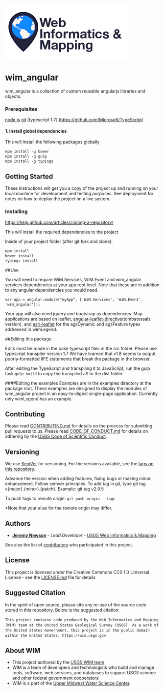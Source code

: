 ![WiM](wimlogo.png)

# wim_angular

wim_angular is a collection of custom reusable angularjs libraries and objects.

### Prerequisites

[node.js](http://nodejs.org)
[git](https://git-scm.com/)
[typescript 1.7] (https://github.com/Microsoft/TypeScript)

#### 1.  Install global dependencies
This will install the following packages globally

```
npm install -g bower
npm install -g gulp
npm install -g typings
```

## Getting Started

These instructions will get you a copy of the project up and running on your local machine for development and testing purposes. See deployment for notes on how to deploy the project on a live system.

### Installing

https://help.github.com/articles/cloning-a-repository/

This will install the required dependencies to the project

Inside of your project folder (after git fork and clone):
```
npm install
bower install
typings install
```


##Use

You will need to require WiM.Services, WiM.Event and wim_angular services dependencies at your app root level. Note that these are in addition to any angular dependencies you would need.

```
var app = angular.module("myApp", ['WiM.Services', 'WiM.Event', 'wim_angular']);
```

Your app will also need jquery and bootstrap as dependencies. Map applications are based on leaflet, [angular-leaflet-directive](https://github.com/tombatossals/angular-leaflet-directive)(tombatossals version), and [esri-leaflet](https://github.com/Esri/esri-leaflet) for the agsDynamic and agsFeature types addressed in wimLegend.




##Editing this package

Edits must be made in the base typescript files in the src folder. Please use typescript transpiler version 1.7 We have learned that v1.8 seems to output poorly-formatted IIFE statements that break the package in the browser.

After editing the TypeScript and transpiling it to JavaScript, run the gulp task `gulp build` to copy the transpiled JS to the dist folder.

####Editing the examples
Examples are in the examples directory at the package root. These examples are designed to display the modules of wim_angular project in an easy-to-digest single-page application. Currently only wimLegend has an example.

## Contributing

Please read [CONTRIBUTING.md](CONTRIBUTING.md) for details on the process for submitting pull requests to us. Please read [CODE_OF_CONDUCT.md](CODE_OF_CONDUCT.md) for details on adhering by the [USGS Code of Scientific Conduct](https://www2.usgs.gov/fsp/fsp_code_of_scientific_conduct.asp).

## Versioning

We use [SemVer](http://semver.org/) for versioning. For the versions available, see the [tags on this repository](../../tags). 

Advance the version when adding features, fixing bugs or making minor enhancement. Follow semver principles. To add tag in git, type git tag v{major}.{minor}.{patch}. Example: git tag v2.0.5

To push tags to remote origin: `git push origin --tags`

*Note that your alias for the remote origin may differ.

## Authors

* **[Jeremy Newson](https://www.usgs.gov/staff-profiles/jeremy-k-newson)**  - *Lead Developer* - [USGS Web Informatics & Mapping](https://wim.usgs.gov/)

See also the list of [contributors](../../graphs/contributors) who participated in this project.

## License

This project is licensed under the Creative Commons CC0 1.0 Universal License - see the [LICENSE.md](LICENSE.md) file for details

## Suggested Citation

In the spirit of open source, please cite any re-use of the source code stored in this repository. Below is the suggested citation:

`This project contains code produced by the Web Informatics and Mapping (WIM) team at the United States Geological Survey (USGS). As a work of the United States Government, this project is in the public domain within the United States. https://wim.usgs.gov`


## About WIM

* This project authored by the [USGS WIM team](https://wim.usgs.gov)
* WIM is a team of developers and technologists who build and manage tools, software, web services, and databases to support USGS science and other federal government cooperators.
* WiM is a part of the [Upper Midwest Water Science Center](https://www.usgs.gov/centers/wisconsin-water-science-center).
